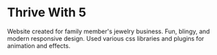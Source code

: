 # Thrive With 5
Website created for family member's jewelry business. Fun, blingy, and modern responsive design. Used various css libraries and plugins for animation and effects.
